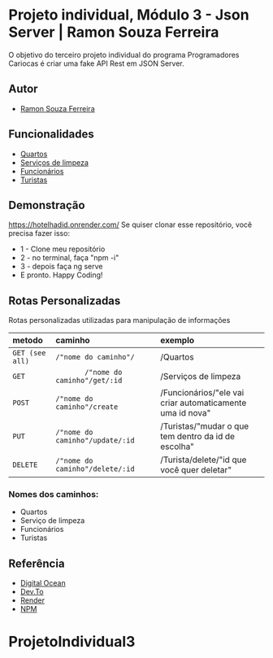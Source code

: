 # Projeto individual, Módulo 3 - Json Server | Ramon Souza Ferreira
  
 O objetivo do terceiro projeto individual do programa Programadores Cariocas é criar uma fake API Rest em JSON Server. 
  
  
 ## Autor 
 - [Ramon Souza Ferreira](https://Instgram.com/@ramonsolfer) 
  
  
 ## Funcionalidades 
  
 - [Quartos](https://https://hotelhadid.onrender.com/Quartos) 
 - [Serviços de limpeza](https://hotelhadid.onrender.com/ServicosDeLimpeza) 
 - [Funcionários](https://https://hotelhadid.onrender.com/funcionarios) 
 - [Turistas](https://https://hotelhadid.onrender.com/Turistas) 
  
  
 ## Demonstração 
 https://hotelhadid.onrender.com/ 
 Se quiser clonar esse repositório, você precisa fazer isso:  
 - 1 - Clone meu repositório 
 - 2 - no terminal, faça "npm -i" 
 - 3 - depois faça ng serve 
 - E pronto. Happy Coding! 
  
  
  
 ## Rotas Personalizadas 
 Rotas personalizadas utilizadas para manipulação de informações 
  
  
 | metodo  | caminho       | exemplo                      | 
 | :---------- | :--------- | :---------------------------------- | 
 | `GET (see all)` | `/"nome do caminho"/        ` |         /Quartos| 
 | `GET` | `        /"nome do caminho"/get/:id        ` | /Serviços de limpeza| 
 | `POST` | `/"nome do caminho"/create                ` |         /Funcionários/"ele vai criar automaticamente uma id nova"| 
 | `PUT` | `/"nome do caminho"/update/:id        ` | /Turistas/"mudar o que tem dentro da id de escolha"| 
 | `DELETE` | `/"nome do caminho"/delete/:id` | /Turista/delete/"id que você quer deletar"| 
  
 ### Nomes dos caminhos: 
 - Quartos
 - Serviço de limpeza
 - Funcionários
 - Turistas
  
 ## Referência 
  
  - [Digital Ocean](https://www.digitalocean.com/community/tutorials/json-server) 
  - [Dev.To](https://dev.to/youssefzidan/deploying-fake-back-end-server-database-using-json-server-github-and-heroku-1lm4#:~:text=%20Deploying%20Fake%20Back-End%20Server%20%26%20DataBase%20Using,3%20Creating%20the%20server%0ACreate%20account%20on...%20More%20) 
  - [Render](https://dashboard.render.com/) 
  - [NPM](https://www.npmjs.com/package/json-server)
# ProjetoIndividual3
